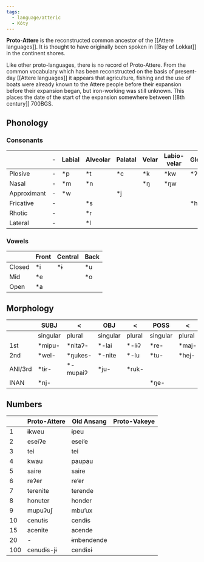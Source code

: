 ```yaml
---
tags:
  - language/atteric
  - Kóty
---
```

**Proto-Attere** is the reconstructed common ancestor of the [[Attere languages]]. It is thought to have originally been spoken in [[Bay of Lokkat]] in the continent shores.

Like other proto-languages, there is no record of Proto-Attere. From the common vocabulary which has been reconstructed on the basis of present-day [[Attere languages]] it appears that agriculture, fishing and the use of boats were already known to the Attere people before their expansion before their expansion began, but iron-working was still unknown. This places the date of the start of the expansion somewhere between [[8th century]] 700BGS.
## Phonology
### Consonants

|             | -   | Labial | Alveolar | Palatal | Velar | Labio-velar | Glottal |
| ----------- | --- | ------ | -------- | ------- | ----- | ----------- | ------- |
| Plosive     | -   | *p     | *t       | *c      | *k    | *kw         | *ʔ      |
| Nasal       | -   | *m     | *n       |         | *ŋ    | *ŋw         |         |
| Approximant | -   | *w     |          | *j      |       |             |         |
| Fricative   | -   |        | *s       |         |       |             | *h      |
| Rhotic      | -   |        | *r       |         |       |             |         |
| Lateral     | -   |        | *l       |         |       |             |         |

### Vowels

|        | Front | Central | Back |
| ------ | ----- | ------- | ---- |
| Closed | *i    | *ɨ      | *u   |
| Mid    | *e    |         | *o   |
| Open   | *a    |         |      |
## Morphology



|         | SUBJ     | <        | OBJ      | <      | POSS     | <      | LOC      | <      | RES  |
| ------- | -------- | -------- | -------- | ------ | -------- | ------ | -------- | ------ | ---- |
|         | singular | plural   | singular | plural | singular | plural | singular | plural |      |
| 1st     | *mipu-   | *nitaʔ-  | *-lai    | *-lɨʔ  | *re-     | *maj-  | *rut-    | *hur-  | *ko- |
| 2nd     | *wel-    | *ŋukes-  | *-nite   | *-lu   | *tu-     | *hej-  | *niku-   | *tow-  | *o-  |
| ANI/3rd | *tɨr-    | *-mupaiʔ | *ju-     | *ruk-  |          |        |          |        |      |
| INAN    | *nj-     |          |          |        | *ŋe-     |        | -        |        |      |

## Numbers

|     | Proto-Attere | Old Ansang | Proto-Vakeye |
| --- | ------------ | ---------- | ------------ |
| 1   | ɨkweu        | ɨpeu       |              |
| 2   | eseiʔe       | eseiʼe     |              |
| 3   | tei          | tei        |              |
| 4   | kwau         | paupau     |              |
| 5   | saire        | saire      |              |
| 6   | reʔer        | reʼer      |              |
| 7   | terenite     | terende    |              |
| 8   | honuter      | honder     |              |
| 9   | mupuʔuʃ      | mbuʼux     |              |
| 10  | cenutɨs      | cendɨs     |              |
| 15  | acenite      | acende     |              |
| 20  | -            | ɨmbendende |              |
| 100 | cenudɨs-jɨ   | cendɨxɨ    |              |
